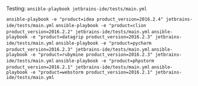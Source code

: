 Testing:
```ansible-playbook jetbrains-ide/tests/main.yml```


```ansible-playbook -e "product=idea product_version=2016.2.4" jetbrains-ide/tests/main.yml```
```ansible-playbook -e "product=clion product_version=2016.2.2" jetbrains-ide/tests/main.yml```
```ansible-playbook -e "product=datagrip product_version=2016.2.3" jetbrains-ide/tests/main.yml```
```ansible-playbook -e "product=pycharm product_version=2016.2.3" jetbrains-ide/tests/main.yml```
```ansible-playbook -e "product=rubymine product_version=2016.2.3" jetbrains-ide/tests/main.yml```
```ansible-playbook -e "product=phpstorm product_version=2016.2.1" jetbrains-ide/tests/main.yml```
```ansible-playbook -e "product=webstorm product_version=2016.2.1" jetbrains-ide/tests/main.yml```
